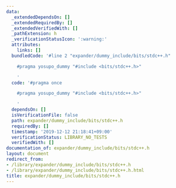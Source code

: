 ```yaml
---
data:
  _extendedDependsOn: []
  _extendedRequiredBy: []
  _extendedVerifiedWith: []
  _pathExtension: h
  _verificationStatusIcon: ':warning:'
  attributes:
    links: []
  bundledCode: '#line 2 "expander/dummy_include/bits/stdc++.h"

    #pragma yosupo_dummy "#include <bits/stdc++.h>"

    '
  code: '#pragma once

    #pragma yosupo_dummy "#include <bits/stdc++.h>"

    '
  dependsOn: []
  isVerificationFile: false
  path: expander/dummy_include/bits/stdc++.h
  requiredBy: []
  timestamp: '2019-12-12 21:18:41+09:00'
  verificationStatus: LIBRARY_NO_TESTS
  verifiedWith: []
documentation_of: expander/dummy_include/bits/stdc++.h
layout: document
redirect_from:
- /library/expander/dummy_include/bits/stdc++.h
- /library/expander/dummy_include/bits/stdc++.h.html
title: expander/dummy_include/bits/stdc++.h
---
```

